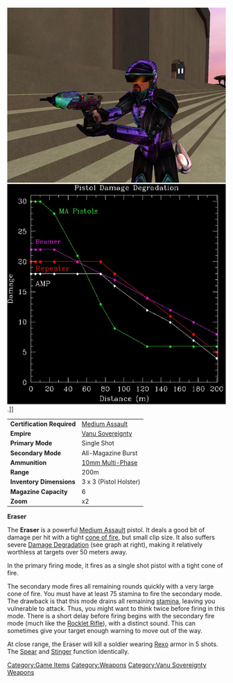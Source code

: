 ![](images/Eraser.jpg "fig:Eraser.jpg")
![](images/Pistol_DD.jpg "fig:Pistol_DD.jpg").\]\]

|                            |                                                    |
| -------------------------- | -------------------------------------------------- |
| **Certification Required** | [Medium Assault](Medium_Assault.md "wikilink")     |
| **Empire**                 | [Vanu Sovereignty](Vanu_Sovereignty.md "wikilink") |
| **Primary Mode**           | Single Shot                                        |
| **Secondary Mode**         | All-Magazine Burst                                 |
| **Ammunition**             | [10mm Multi-Phase](10mm_Multi-Phase.md "wikilink") |
| **Range**                  | 200m                                               |
| **Inventory Dimensions**   | 3 x 3 (Pistol Holster)                             |
| **Magazine Capacity**      | 6                                                  |
| **Zoom**                   | x2                                                 |

**Eraser**

The **Eraser** is a powerful [Medium Assault](Medium_Assault.md "wikilink")
pistol. It deals a good bit of damage per hit with a tight [cone of
fire](cone_of_fire.md "wikilink"), but small clip size. It also suffers
severe [Damage Degradation](Damage_Degradation.md "wikilink") (see graph at
right), making it relatively worthless at targets over 50 meters away.

In the primary firing mode, it fires as a single shot pistol with a
tight cone of fire.

The secondary mode fires all remaining rounds quickly with a very large
cone of fire. You must have at least 75 stamina to fire the secondary
mode. The drawback is that this mode drains all remaining
[stamina](stamina.md "wikilink"), leaving you vulnerable to attack. Thus,
you might want to think twice before firing in this mode. There is a
short delay before firing begins with the secondary fire mode (much like
the [Rocklet Rifle](Rocklet_Rifle.md "wikilink")), with a distinct sound.
This can sometimes give your target enough warning to move out of the
way.

At close range, the Eraser will kill a soldier wearing
[Rexo](Rexo.md "wikilink") armor in 5 shots. The [Spear](Spear.md "wikilink")
and [Stinger](Stinger.md "wikilink") function identically.

[Category:Game Items](Category:Game_Items.md "wikilink")
[Category:Weapons](Category:Weapons.md "wikilink") [Category:Vanu
Sovereignty Weapons](Category:Vanu_Sovereignty_Weapons.md "wikilink")
